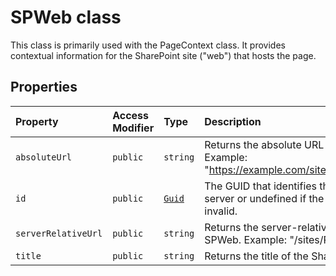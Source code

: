# SPWeb class





This class is primarily used with the PageContext class. It provides contextual 
information for the SharePoint site ("web") that hosts the page.



## Properties

| Property	   | Access Modifier | Type	| Description|
|:-------------|:----|:-------|:-----------|
|`absoluteUrl`     | `public` | `string` | Returns the absolute URL for this SPWeb.  Example: "https://example.com/sites/PubSite/SubWeb" |
|`id`     | `public` | [`Guid`](../sp-client-base/guid.md) | The GUID that identifies the SPWeb on the server or undefined if the Guid string  value is invalid. |
|`serverRelativeUrl`     | `public` | `string` | Returns the server-relative URL for this SPWeb.  Example: "/sites/PubSite/SubWeb" |
|`title`     | `public` | `string` | Returns the title of the SharePoint site. |






